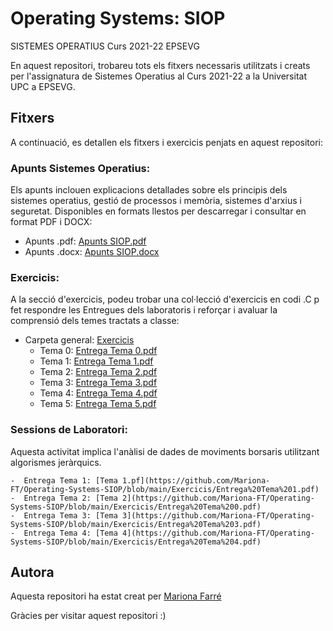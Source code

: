 # Operating Systems: SIOP
SISTEMES OPERATIUS  Curs 2021-22 EPSEVG

En aquest repositori, trobareu tots els fitxers necessaris utilitzats i creats per l'assignatura de Sistemes Operatius al Curs 2021-22 a la Universitat UPC a EPSEVG.

## Fitxers
A continuació, es detallen els fitxers i exercicis penjats en aquest repositori:

### Apunts Sistemes Operatius:
Els apunts inclouen explicacions detallades sobre els principis dels sistemes operatius, gestió de processos i memòria, sistemes d'arxius i seguretat. Disponibles en formats llestos per descarregar i consultar en format PDF i DOCX:
- Apunts .pdf:  [Apunts SIOP.pdf ](https://github.com/Mariona-FT/Operating-Systems-SIOP/blob/main/Apunts%20SIOP.pdf)
- Apunts .docx: [Apunts SIOP.docx](https://github.com/Mariona-FT/Operating-Systems-SIOP/blob/main/Apunts%20SIOP.docx) 

### Exercicis: 
A la secció d'exercicis, podeu trobar una col·lecció d'exercicis en codi .C p fet respondre les Entregues dels laboratoris i reforçar i avaluar la comprensió dels temes tractats a classe: 

- Carpeta general: [Exercicis](https://github.com/Mariona-FT/Operating-Systems-SIOP/tree/main/Exercicis)
  - Tema 0: [Entrega Tema 0.pdf](https://github.com/Mariona-FT/Operating-Systems-SIOP/blob/main/Exercicis/Entrega%20Tema%200.pdf)
  - Tema 1: [Entrega Tema 1.pdf](https://github.com/Mariona-FT/Operating-Systems-SIOP/blob/main/Exercicis/Entrega%20Tema%201.pdf)
  - Tema 2: [Entrega Tema 2.pdf](https://github.com/Mariona-FT/Operating-Systems-SIOP/blob/main/Exercicis/Entrega%20Tema%202.pdf)
  - Tema 3: [Entrega Tema 3.pdf](https://github.com/Mariona-FT/Operating-Systems-SIOP/blob/main/Exercicis/Entrega%20Tema%203.pdf)
  - Tema 4: [Entrega Tema 4.pdf](https://github.com/Mariona-FT/Operating-Systems-SIOP/blob/main/Exercicis/Entrega%20Tema%204.pdf)
  - Tema 5: [Entrega Tema 5.pdf](https://github.com/Mariona-FT/Operating-Systems-SIOP/blob/main/Exercicis/Entrega%20Tema%205.pdf)


### Sessions de Laboratori: 
Aquesta activitat implica l'anàlisi de dades de moviments borsaris utilitzant algorismes jeràrquics. 

    -  Entrega Tema 1: [Tema 1.pf](https://github.com/Mariona-FT/Operating-Systems-SIOP/blob/main/Exercicis/Entrega%20Tema%201.pdf)
    -  Entrega Tema 2: [Tema 2](https://github.com/Mariona-FT/Operating-Systems-SIOP/blob/main/Exercicis/Entrega%20Tema%200.pdf)
    -  Entrega Tema 3: [Tema 3](https://github.com/Mariona-FT/Operating-Systems-SIOP/blob/main/Exercicis/Entrega%20Tema%203.pdf)
    -  Entrega Tema 4: [Tema 4](https://github.com/Mariona-FT/Operating-Systems-SIOP/blob/main/Exercicis/Entrega%20Tema%204.pdf)
    

## Autora

Aquesta repositori ha estat creat per [Mariona Farré](https://github.com/Mariona-FT) 


Gràcies per visitar aquest repositori :)

